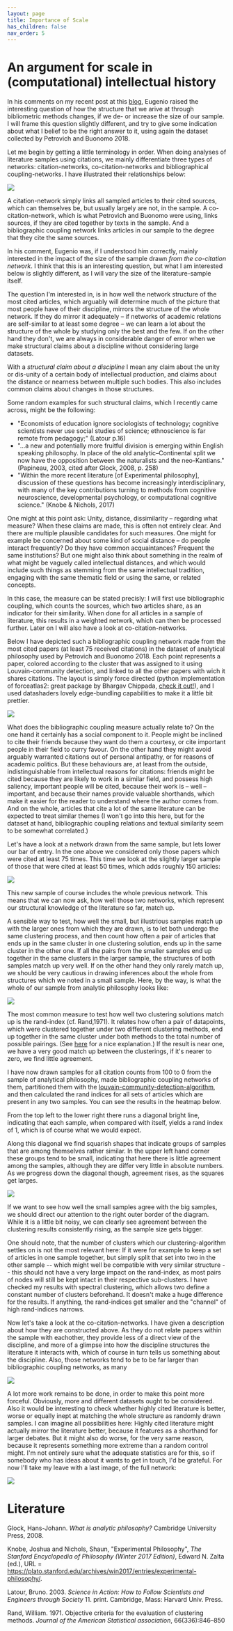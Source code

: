 ```yaml
---
layout: page
title: Importance of Scale
has_children: false
nav_order: 5
---
```


# An argument for scale in (computational) intellectual history

In his comments on my recent post at this [blog](https://dr2blog.hcommons.org/2019/11/04/a-short-and-informal-replication-of-petrovich-and-buonomo-2018/), Eugenio raised the interesting question of how the structure that we arive at through bibliometric methods changes, if we de- or increase the size of our sample. I will frame this question slightly different, and try to give some indication about what I belief to be the right answer to it, using again the dataset collected by Petrovich and Buonomo 2018.

Let me begin by getting a little terminology in order. When doing analyses of literature samples using citations, we mainly differentiate three types of networks: citation-networks, co-citation-networks and bibliographical coupling-networks. I have illustrated their relationships below:

![](bib_coup.png)

A citation-network simply links all sampled articles to their cited sources, which can themselves be, but usually largely are not, in the sample. A co-citation-network, which is what Petrovich and Buonomo were using, links sources, if they are cited together by texts in the sample. And a bibliographic coupling network links articles in our sample to the degree that they cite the same sources. 

In his comment, Eugenio was, if I understood him correctly, mainly interested in the impact of the size of the sample drawn *from the co-citation network*. I think that this is an interesting question, but what I am interested below is slightly different, as I will vary the size of the literature-sample itself.

The question I'm interested in, is in how well the network structure of the most cited articles, which arguably will determine much of the picture that most people have of their discipline, mirrors the structure of the whole network. If they do  mirror it adequately – if networks of academic relations are self-similar to at least some degree – we can learn a lot about the structure of the whole by studying only the best and the few. If on the other hand they don't, we are always in considerable danger of error when we make structural claims about a discipline without considering large datasets. 

With a *structural claim about a discipline* I mean any claim about the unity or dis-unity of a certain body of intellectual production, and claims about the distance or nearness between multiple such bodies. This also includes common claims about changes in those structures.

Some random examples for such structural claims, which I recently came across, might be the following:

+ "Economists of education ignore sociologists of technology; cognitive scientists never use social studies of science; ethnoscience is far remote from pedagogy;" (Latour p.16)
+ "...a new and potentially more fruitful division is emerging within English speaking philosophy. In place of the old analytic–Continental split we now have the opposition between the naturalists and the neo-Kantians." (Papineau, 2003, cited after Glock, 2008, p. 258)
+ "Within the more recent literature [of Experimental philosophy], discussion of these questions has become increasingly interdisciplinary, with many of the key contributions turning to methods from cognitive neuroscience, developmental psychology, or computational cognitive science." (Knobe & Nichols, 2017)

One might at this point ask: Unity, distance, dissimilarity – regarding what measure? When these claims are made, this is often not entirely clear. And there are multiple plausible candidates for such measures. One might for example be concerned about some kind of social distance – do people interact frequently? Do they have common acquaintances? Frequent the same institutions? But one might also think about something in the realm of what might be vaguely called intellectual distances, and which would include such things as stemming from the same intellectual tradition, engaging with the same thematic field or using the same, or related concepts. 

In this case, the measure can be stated precisly: I will first use bibliographic coupling, which counts the sources, which two articles share, as an indicator for their similarity. When done for all articles in a sample of literature, this results in a weighted network, which can then be processed further. Later on I will also have a look at co-citation-networks.

Below I have depicted such a bibliographic coupling network made from the most cited papers (at least 75 received citations) in the dataset of analytical philosophy used by Petrovich and Buonomo 2018. Each point represents a paper, colored according to the cluster that was assigned to it using Louvain-community detection, and linked to all the other papers with wich it shares citations. The layout is simply force directed (python implementation of forceatlas2: great package by Bhargav Chippada, [check it out!](https://github.com/bhargavchippada/forceatlas2)), and I used datashaders lovely edge-bundling capabilities to make it a little bit prettier.

![](205_nodes_75_citations_minimum_0_k_label.png)

What does the bibliographic coupling measure actually relate to? On the one hand it certainly has a social component to it. People might be inclined to cite their friends because they want do them a courtesy, or cite important people in their field to curry favour. On the other hand they might avoid arguably warranted citations out of personal antipathy, or for reasons of academic politics. But these behaviours are, at least from the outside, indistinguishable from intellectual reasons for citations: friends might be cited because they are likely to work in  a similar field, and possess high saliency, important people will be cited, because their work is – well – important, and because their names provide valuable shorthands, which make it easier for the reader to understand where the author comes from. And on the whole, articles that cite a lot of the same literature can be expected to treat similar themes (I won't go into this here, but for the dataset at hand, bibliographic coupling relations and textual similarity seem to be somewhat correlated.) 

Let's have a look at a network drawn from the same sample, but lets lower our bar of entry. In the one above we considered only those papers which were cited at least 75 times. This time we look at the slightly larger sample of those that were cited at least 50 times, which adds roughly 150 articles:

![](353_nodes_50_citations_minimum_0_k_label.png)

This new sample of course includes the whole previous network. This means that we can now ask, how well those two networks, which represent our structural knowledge of the literature so far, match up.

A sensible way to test, how well the small, but illustrious samples match up with the larger ones from which they are drawn, is to let both undergo the same clustering process, and then count how often a pair of articles that ends up in the same cluster in  one clustering solution, ends up in the same cluster in the other one. If all the pairs from the smaller samples end up together in the same clusters in the larger sample, the structures of both samples match up very well. If on the other hand they only rarely match up,  we should be very cautious in drawing inferences about the whole from structures which we noted in a small sample. Here, by the way, is what the whole of our sample from analytic philosophy looks like:

![](4168_nodes_50_citations_minimum_0_k_label.png)


The most common measure to test how well two clustering solutions match up is the rand-index (cf. Rand,1971). It relates how often a pair of datapoints, which were clustered together under two different clustering methods, end up together in the same cluster under both methods to the total number of possible pairings. (See [here](https://davetang.org/muse/2017/09/21/the-rand-index/
) for a nice explanation.) If the result is near one, we have a very good match up between the clusterings, if it's nearer to zero, we find little agreement. 

I have now drawn samples for all citation counts from 100 to 0 from the sample of analytical philosophy, made bibliographic coupling networks of them, partitioned them with the [louvain-community-detection-algorithm](https://github.com/vtraag/louvain-igraph), and then calculated the rand indices for all sets of articles which are present in any two samples. You can see the results in the heatmap below.

From the top left to the lower right there runs a diagonal bright line, indicating that each sample, when compared with itself, yields a rand index of 1, which is of course what we would expect. 

Along this diagonal we find squarish shapes that indicate groups of samples that are among themselves rather similar. In the upper left hand corner these groups tend to be small, indicating that here there is little agreement among the samples, although they are differ very little in absolute numbers. As we progress down the diagonal though, agreement rises, as the squares get larges.

![](RIbibcoup.png)


If we want to see how well the small samples agree with the big samples, we should direct our attention to the right outer border of the diagram. While it is a little bit noisy, we can clearly see agreement between the clustering results consistently rising, as the sample size gets bigger. 

One should note, that the number of clusters which our clustering-algorithm settles on is not the most relevant here: If it were for example to keep a set of articles in one sample together, but simply split that set into two in the other sample -- which might well be compatible with very similar structure -- this should not have a very large impact on the rand-index, as most pairs of nodes will still be kept intact in their respective sub-clusters. I have checked my results with spectral clustering, which allows two define a constant number of clusters beforehand. It doesn't make a huge difference for the results. If anything, the rand-indices get smaller and the "channel" of high rand-indices narrows.


Now let's take a look at the co-citation-networks. I have given a description about how they are constructed above. As they do not relate papers within the sample with eachother, they provide less of a direct view of the discipline, and more of a glimpse into how the discipline structures the literature it interacts with, which of course in turn tells us something about the discipline. Also, those networks tend to be to be far larger than bibliographic coupling networks, as many 


![](RIbibcoup.png)








A lot more work remains to be done, in order to make this point more forceful. Obviously, more and different datasets ought to be considered. Also it would be interesting to check whether highly cited literature is better, worse or equally inept at matching the whole structure as randomly drawn samples. I can imagine all possibilities here: Highly cited literature might actually mirror the literature better, because it features as a shorthand for larger debates. But it might also do worse, for the very same reason, because it represents something more extreme than a random control might. I'm not entirely sure what the adequate statistics are for this, so if somebody who has ideas about it wants to get in touch, I'd be grateful. For now I'll take my leave with a last image, of the full network:

![](205_nodes_0_citations_minimum_0_k_label.png)


# Literature


Glock, Hans-Johann. *What is analytic philosophy?* Cambridge University Press, 2008.

Knobe, Joshua and Nichols, Shaun, "Experimental Philosophy", *The Stanford Encyclopedia of Philosophy (Winter 2017 Edition)*, Edward N. Zalta (ed.), URL = <https://plato.stanford.edu/archives/win2017/entries/experimental-philosophy/>.

Latour, Bruno. 2003. *Science in Action: How to Follow Scientists and Engineers through Society* 11. print. Cambridge, Mass: Harvard Univ. Press.

Rand, William. 1971. Objective criteria for the evaluation of clustering methods. *Journal of the American Statistical association*, 66(336):846–850